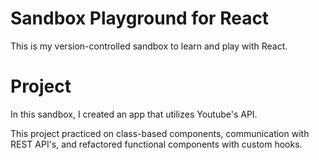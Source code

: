 # Sandbox Playground for React

This is my version-controlled sandbox to learn and play with React.

# Project

In this sandbox, I created an app that utilizes Youtube's API.

This project practiced on class-based components, communication with REST API's, and refactored functional components with custom hooks.
